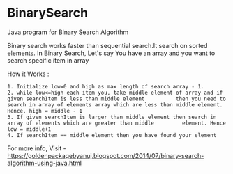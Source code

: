 BinarySearch
============

Java program for Binary Search Algorithm

Binary search works faster than sequential search.It search on sorted elements.
In Binary Search, Let's say You have an array and you want to search specific item in array

How it Works :

    1. Initialize low=0 and high as max length of search array - 1.
    2. while low<=high each item you, take middle element of array and if given searchItem is less than middle element          then you need to search in array of elements array which are less than middle element. Hence, high = middle - 1
    3. If given searchItem is larger than middle element then search in array of elements which are greater than middle         element. Hence low = middle+1
    4. If searchItem == middle element then you have found your element
    
    
For more info, Visit - https://goldenpackagebyanuj.blogspot.com/2014/07/binary-search-algorithm-using-java.html
